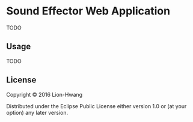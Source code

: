 # Sound Effector Web Application

TODO

## Usage

TODO

## License

Copyright © 2016 Lion-Hwang

Distributed under the Eclipse Public License either version 1.0 or (at
your option) any later version.
